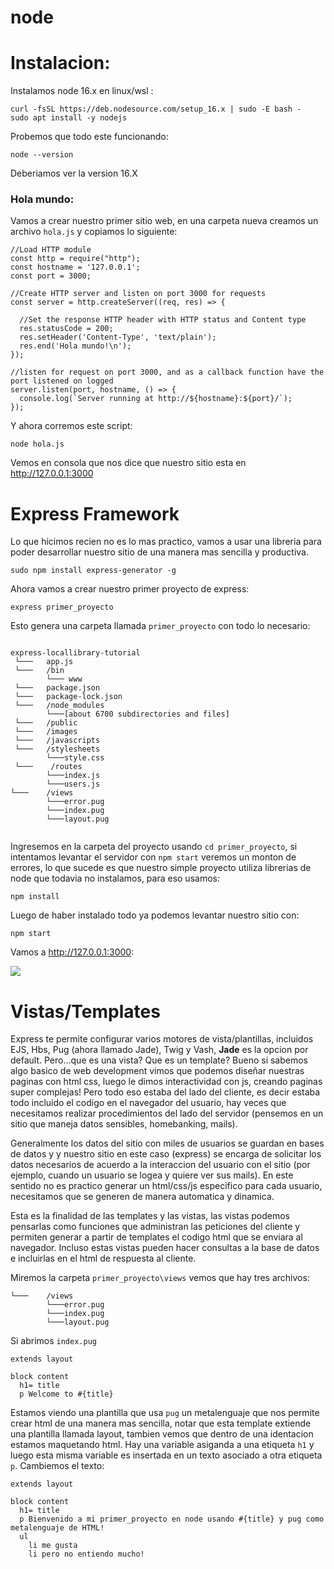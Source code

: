# node

# Instalacion:

Instalamos node 16.x en linux/wsl :

```
curl -fsSL https://deb.nodesource.com/setup_16.x | sudo -E bash -
sudo apt install -y nodejs
```

Probemos que todo este funcionando:

```
node --version
```

Deberiamos ver la version 16.X

### Hola mundo:

Vamos a crear nuestro primer sitio web, en una carpeta nueva creamos un archivo `hola.js` y copiamos lo siguiente:

```
//Load HTTP module
const http = require("http");
const hostname = '127.0.0.1';
const port = 3000;

//Create HTTP server and listen on port 3000 for requests
const server = http.createServer((req, res) => {

  //Set the response HTTP header with HTTP status and Content type
  res.statusCode = 200;
  res.setHeader('Content-Type', 'text/plain');
  res.end('Hola mundo!\n');
});

//listen for request on port 3000, and as a callback function have the port listened on logged
server.listen(port, hostname, () => {
  console.log(`Server running at http://${hostname}:${port}/`);
});
```

Y ahora corremos este script:

```
node hola.js
```

Vemos en consola que nos dice que nuestro sitio esta en http://127.0.0.1:3000 

# Express Framework

Lo que hicimos recien no es lo mas practico, vamos a usar una libreria para poder desarrollar nuestro sitio de una manera mas sencilla y productiva.

```
sudo npm install express-generator -g
```

Ahora vamos a crear nuestro primer proyecto de express:

```
express primer_proyecto
```

Esto genera una carpeta llamada `primer_proyecto` con todo lo necesario:

```

express-locallibrary-tutorial
 └───   app.js
 └───   /bin
        └─── www
 └───   package.json
 └───   package-lock.json
 └───   /node_modules
        └───[about 6700 subdirectories and files]
 └───   /public
 └───   /images
 └───   /javascripts
 └───   /stylesheets
        └───style.css
 └───    /routes
        └───index.js
        └───users.js
└───    /views
        └───error.pug
        └───index.pug
        └───layout.pug
        
```

Ingresemos en la carpeta del proyecto usando `cd primer_proyecto`, si intentamos levantar el servidor con `npm start` veremos un monton de errores, lo que sucede es que nuestro simple proyecto utiliza librerias de node que todavia no instalamos, para eso usamos:

```
npm install
```
Luego de haber instalado todo ya podemos levantar nuestro sitio con:

```
npm start
```

Vamos a http://127.0.0.1:3000:


![](https://developer.mozilla.org/en-US/docs/Learn/Server-side/Express_Nodejs/development_environment/express_default_screen.png)

# Vistas/Templates


Express te permite configurar varios motores de vista/plantillas, incluidos EJS, Hbs, Pug (ahora llamado Jade), Twig y Vash, **Jade** es la opcion por default. Pero...que es una vista? Que es un template? Bueno si sabemos algo basico de web development vimos que podemos diseñar nuestras paginas con html css, luego le dimos interactividad con js, creando paginas super complejas! Pero todo eso estaba del lado del cliente, es decir estaba todo incluido el codigo en el navegador del usuario, hay veces que necesitamos realizar procedimientos del lado del servidor (pensemos en un sitio que maneja datos sensibles, homebanking, mails).

Generalmente los datos del sitio con miles de usuarios se guardan en bases de datos y y nuestro sitio en este caso (express) se encarga de solicitar los datos necesarios de acuerdo a la interaccion del usuario con el sitio (por ejemplo, cuando un usuario se logea y quiere ver sus mails). En este sentido no es practico generar un html/css/js especifico para cada usuario, necesitamos que se generen de manera automatica y dinamica. 

Esta es la finalidad de las templates y las vistas, las vistas podemos pensarlas como funciones que administran las peticiones del cliente y permiten generar a partir de templates el codigo html que se enviara al navegador. Incluso estas vistas pueden hacer consultas a la base de datos e incluirlas en el html de respuesta al cliente.

Miremos la carpeta `primer_proyecto\views` vemos que hay tres archivos:

```
└───    /views
        └───error.pug
        └───index.pug
        └───layout.pug
```

Si abrimos `index.pug`

```
extends layout

block content
  h1= title
  p Welcome to #{title}
```

Estamos viendo una plantilla que usa `pug` un metalenguaje que nos permite crear html de una manera mas sencilla, notar que esta template extiende una plantilla llamada layout, tambien vemos que dentro de una identacion estamos maquetando html. Hay una variable asiganda a una etiqueta `h1` y luego esta misma variable es insertada en un texto asociado a otra etiqueta `p`. Cambiemos el texto:

```
extends layout

block content
  h1= title
  p Bienvenido a mi primer_proyecto en node usando #{title} y pug como metalenguaje de HTML!
  ul 
    li me gusta
    li pero no entiendo mucho!
```
